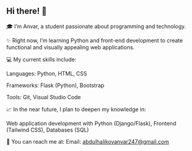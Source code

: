 ## Hi there! 👋
🎓 I’m Anvar, a student passionate about programming and technology.

✨ Right now, I’m learning Python and front-end development to create functional and visually appealing web applications.

💻 My current skills include:

Languages: Python, HTML, CSS

Frameworks: Flask (Python), Bootstrap

Tools: Git, Visual Studio Code

📈 In the near future, I plan to deepen my knowledge in:

Web application development with Python (Django/Flask),
Frontend (Tailwind CSS),
Databases (SQL)

📝 You can reach me at: 
Email: abdulhalikovanvar247@gmail.com
